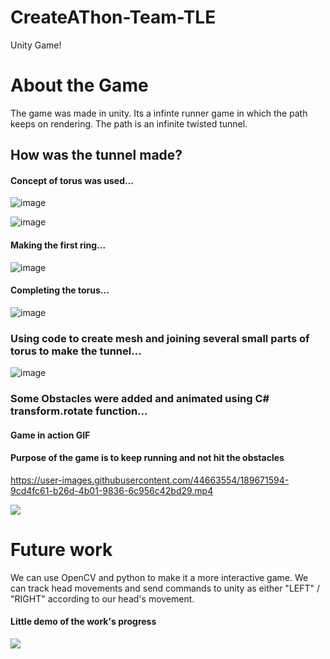 # CreateAThon-Team-TLE
Unity Game!

# About the Game
The game was made in unity.
Its a infinte runner game in which the path keeps on rendering.
The path is an infinite twisted tunnel.

## How was the tunnel made?

#### Concept of torus was used...
![image](https://user-images.githubusercontent.com/44663554/189651435-34540a72-6856-47cb-876e-d455b32af26a.png)

![image](https://user-images.githubusercontent.com/44663554/189651777-7db63f01-3dab-4467-928a-5288111a2ddc.png)

#### Making the first ring...
![image](https://user-images.githubusercontent.com/44663554/189651860-0945ea8a-46eb-4c03-8b51-c693627c37aa.png)

#### Completing the torus...
![image](https://user-images.githubusercontent.com/44663554/189651903-c5d0ec57-0788-498e-86b7-733a2633e467.png)

### Using code to create mesh and joining several small parts of torus to make the tunnel...
![image](https://user-images.githubusercontent.com/44663554/189652073-27142d79-0311-4e0e-b345-64cb8ab425ad.png)

### Some Obstacles were added and animated using C# transform.rotate function...
#### Game in action GIF
#### Purpose of the game is to keep running and not hit the obstacles


https://user-images.githubusercontent.com/44663554/189671594-9cd4fc61-b26d-4b01-9836-6c956c42bd29.mp4


![](https://github.com/buzo1234/CreateAThon-Team-TLE/blob/main/game_GIF.gif)

# Future work 
We can use OpenCV and python to make it a more interactive game.
We can track head movements and send commands to unity as either "LEFT" / "RIGHT" according to our head's movement.

#### Little demo of the work's progress
![](https://github.com/buzo1234/CreateAThon-Team-TLE/blob/main/FutureWork.gif)
